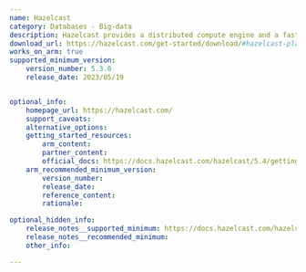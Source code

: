 ```yaml
---
name: Hazelcast
category: Databases - Big-data
description: Hazelcast provides a distributed compute engine and a fast data store in one runtime. It offers better performance and scale for real-time and AI-driven applications.
download_url: https://hazelcast.com/get-started/download/#hazelcast-platform
works_on_arm: true
supported_minimum_version:
    version_number: 5.3.0
    release_date: 2023/05/19


optional_info:
    homepage_url: https://hazelcast.com/
    support_caveats:
    alternative_options:
    getting_started_resources:
        arm_content:
        partner_content:
        official_docs: https://docs.hazelcast.com/hazelcast/5.4/getting-started/install-hazelcast
    arm_recommended_minimum_version:
        version_number:
        release_date:
        reference_content:
        rationale:

optional_hidden_info:
    release_notes__supported_minimum: https://docs.hazelcast.com/hazelcast/5.3/release-notes/5-3-0#other-enhancements
    release_notes__recommended_minimum:
    other_info:

---
```

